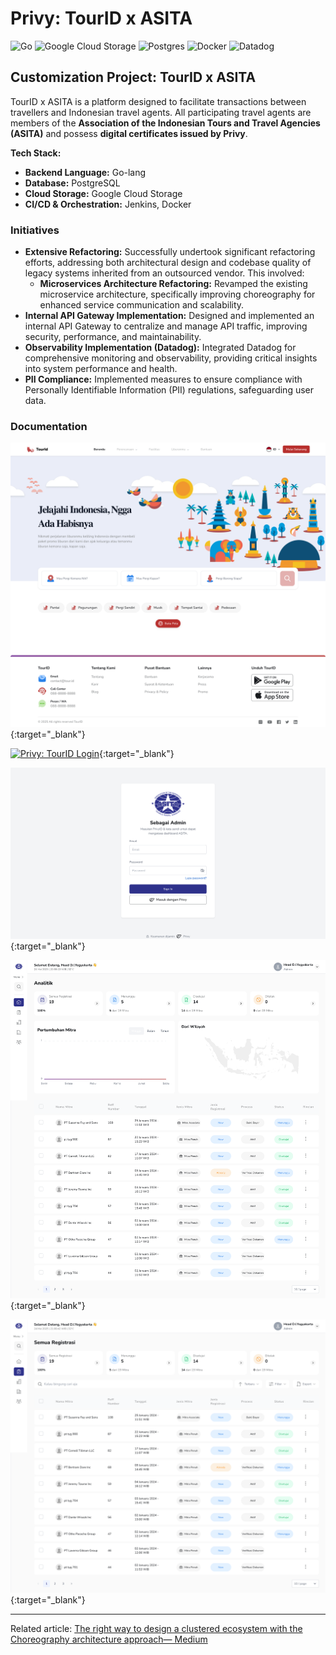 # Privy: TourID x ASITA


![Go](https://img.shields.io/badge/go-%2300ADD8.svg?style=for-the-badge&logo=go&logoColor=white)
![Google Cloud Storage](https://img.shields.io/badge/Cloud%20Storage-%234285F4?style=for-the-badge&logo=googlecloudstorage&logoColor=white)
![Postgres](https://img.shields.io/badge/postgres-%23316192.svg?style=for-the-badge&logo=postgresql&logoColor=white)
![Docker](https://img.shields.io/badge/docker-%230db7ed.svg?style=for-the-badge&logo=docker&logoColor=white)
![Datadog](https://img.shields.io/badge/datadog-%23632CA6.svg?style=for-the-badge&logo=datadog&logoColor=white)

## Customization Project: TourID x ASITA

TourID x ASITA is a platform designed to facilitate transactions between travellers and Indonesian travel agents. All participating travel agents are members of the **Association of the Indonesian Tours and Travel Agencies (ASITA)** and possess **digital certificates issued by Privy**.

**Tech Stack:**

- **Backend Language:** Go-lang
- **Database:** PostgreSQL
- **Cloud Storage:** Google Cloud Storage
- **CI/CD & Orchestration:** Jenkins, Docker

### Initiatives

- **Extensive Refactoring:** Successfully undertook significant refactoring efforts, addressing both architectural design and codebase quality of legacy systems inherited from an outsourced vendor. This involved:
    - **Microservices Architecture Refactoring:** Revamped the existing microservice architecture, specifically improving choreography for enhanced service communication and scalability.
- **Internal API Gateway Implementation:** Designed and implemented an internal API Gateway to centralize and manage API traffic, improving security, performance, and maintainability.
- **Observability Implementation (Datadog):** Integrated Datadog for comprehensive monitoring and observability, providing critical insights into system performance and health.
- **PII Compliance:** Implemented measures to ensure compliance with Personally Identifiable Information (PII) regulations, safeguarding user data.

### Documentation

[![Privy: TourID Landing](images/privy_tourid_landing.png)](images/privy_tourid_landing.png){:target="_blank"}

[![Privy: TourID Login](images/privy_tourid_login.png)](images/privy_tourid_login.png){:target="_blank"}

[![Privy: ASITA Login](images/privy_asita_login.png)](images/privy_asita_login.png){:target="_blank"}

[![Privy: ASITA Dashboard](images/privy_asita_dashboard.png)](images/privy_asita_dashboard.png){:target="_blank"}

[![Privy: ASITA Registration](images/privy_asita_registration.png)](images/privy_asita_registration.png){:target="_blank"}

____

Related article: [The right way to design a clustered ecosystem with the Choreography architecture approach— Medium](https://medium.com/@ymanshur/the-right-way-to-design-a-clustered-ecosystem-with-the-choreography-architecture-approach-9d673e44b07b)
